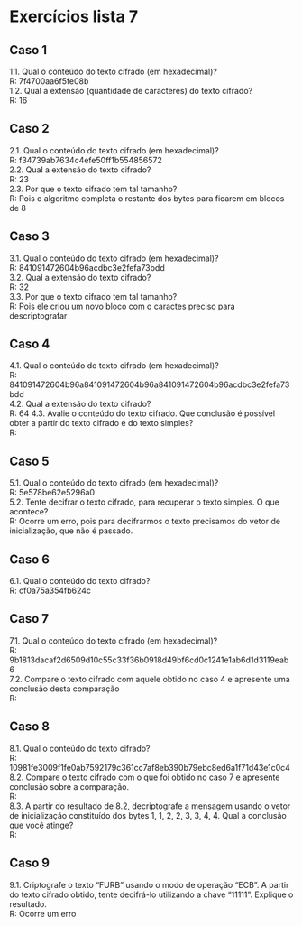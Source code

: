 
# Exercícios lista 7

## Caso 1
1.1. Qual o conteúdo do texto cifrado (em hexadecimal)?  
R: 7f4700aa6f5fe08b  
1.2. Qual a extensão (quantidade de caracteres) do texto cifrado?  
R: 16  

## Caso 2
2.1. Qual o conteúdo do texto cifrado (em hexadecimal)?  
R: f34739ab7634c4efe50ff1b554856572  
2.2. Qual a extensão do texto cifrado?  
R: 23  
2.3. Por que o texto cifrado tem tal tamanho?  
R: Pois o algoritmo completa o restante dos bytes para ficarem em blocos de 8  

## Caso 3
3.1. Qual o conteúdo do texto cifrado (em hexadecimal)?  
R: 841091472604b96acdbc3e2fefa73bdd  
3.2. Qual a extensão do texto cifrado?  
R: 32  
3.3. Por que o texto cifrado tem tal tamanho?  
R: Pois ele criou um novo bloco com o caractes preciso para descriptografar  

## Caso 4
4.1. Qual o conteúdo do texto cifrado (em hexadecimal)?  
R: 841091472604b96a841091472604b96a841091472604b96acdbc3e2fefa73bdd   
4.2. Qual a extensão do texto cifrado?  
R: 64
4.3. Avalie o conteúdo do texto cifrado. Que conclusão é possível obter a partir do texto cifrado e do texto simples?  
R:  

## Caso 5
5.1. Qual o conteúdo do texto cifrado (em hexadecimal)?  
R: 5e578be62e5296a0  
5.2. Tente decifrar o texto cifrado, para recuperar o texto simples. O que acontece?  
R: Ocorre um erro, pois para decifrarmos o texto precisamos do vetor de inicialização, que não é passado.  

## Caso 6
6.1. Qual o conteúdo do texto cifrado?  
R: cf0a75a354fb624c  

## Caso 7
7.1. Qual o conteúdo do texto cifrado (em hexadecimal)?  
R: 9b1813dacaf2d6509d10c55c33f36b0918d49bf6cd0c1241e1ab6d1d3119eab6  
7.2. Compare o texto cifrado com aquele obtido no caso 4 e apresente uma conclusão desta comparação  
R:  

## Caso 8
8.1. Qual o conteúdo do texto cifrado?  
R: 10981fe3009f1fe0ab7592179c361cc7af8eb390b79ebc8ed6a1f71d43e1c0c4  
8.2. Compare o texto cifrado com o que foi obtido no caso 7 e apresente conclusão sobre a comparação.  
R:  
8.3. A partir do resultado de 8.2, decriptografe a mensagem usando o vetor de inicialização constituído dos bytes 1, 1,
2, 2, 3, 3, 4, 4. Qual a conclusão que você atinge?  
R:  

## Caso 9
9.1. Criptografe o texto “FURB” usando o modo de operação “ECB”. A partir do texto cifrado obtido, tente decifrá-lo
utilizando a chave “11111”. Explique o resultado.  
R: Ocorre um erro  

